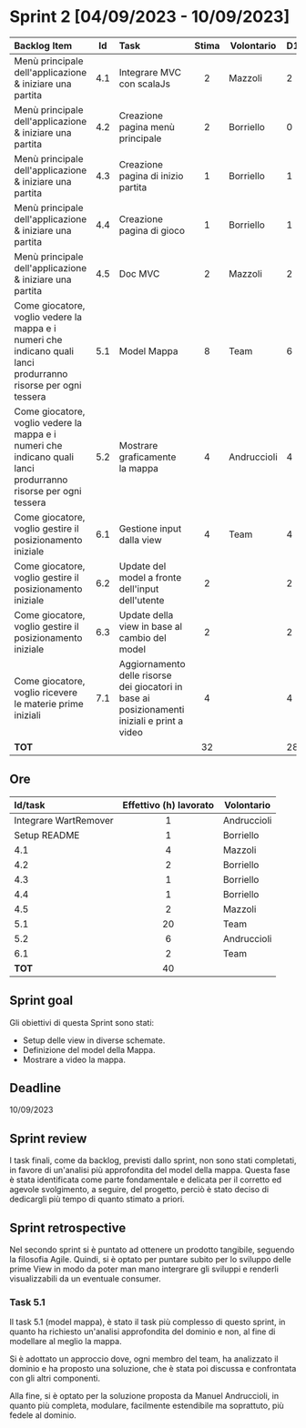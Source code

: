 # Sprint 2 [04/09/2023 - 10/09/2023]

| Backlog Item                                                                                                    | Id  | Task                                                                                         | Stima | Volontario  | D1 | D2 | D3 | D4 | D5 | D6 | D7 |
|:----------------------------------------------------------------------------------------------------------------|:---:|:---------------------------------------------------------------------------------------------|:-----:|-------------|----|----|----|----|----|----|----|
| Menù principale dell'applicazione & iniziare una partita                                                        | 4.1 | Integrare MVC con scalaJs                                                                    |   2   | Mazzoli     | 2  | 2  | 1  | 0  | 0  | 0  | 0  |
| Menù principale dell'applicazione & iniziare una partita                                                        | 4.2 | Creazione pagina menù principale                                                             |   2   | Borriello   | 0  | 0  | 0  | 0  | 0  | 0  | 0  |
| Menù principale dell'applicazione & iniziare una partita                                                        | 4.3 | Creazione pagina di inizio partita                                                           |   1   | Borriello   | 1  | 1  | 0  | 0  | 0  | 0  | 0  |
| Menù principale dell'applicazione & iniziare una partita                                                        | 4.4 | Creazione pagina di gioco                                                                    |   1   | Borriello   | 1  | 1  | 1  | 1  | 1  | 0  | 0  |
| Menù principale dell'applicazione & iniziare una partita                                                        | 4.5 | Doc MVC                                                                                      |   2   | Mazzoli     | 2  | 2  | 2  | 2  | 2  | 0  | 0  |
| Come giocatore, voglio vedere la mappa e i numeri che indicano quali lanci produrranno risorse per ogni tessera | 5.1 | Model Mappa                                                                                  |   8   | Team        | 6  | 4  | 2  | 1  | 0  | 0  | 0  |
| Come giocatore, voglio vedere la mappa e i numeri che indicano quali lanci produrranno risorse per ogni tessera | 5.2 | Mostrare graficamente la mappa                                                               |   4   | Andruccioli | 4  | 4  | 4  | 4  | 2  | 1  | 0  |
| Come giocatore, voglio gestire il posizionamento iniziale                                                       | 6.1 | Gestione input dalla view                                                                    |   4   | Team        | 4  | 4  | 4  | 4  | 4  | 4  | 3  |
| Come giocatore, voglio gestire il posizionamento iniziale                                                       | 6.2 | Update del model a fronte dell'input dell'utente                                             |   2   |             | 2  | 2  | 2  | 2  | 2  | 2  | 2  |
| Come giocatore, voglio gestire il posizionamento iniziale                                                       | 6.3 | Update della view in base al cambio del model                                                |   2   |             | 2  | 2  | 2  | 2  | 2  | 2  | 2  |
| Come giocatore, voglio ricevere le materie prime iniziali                                                       | 7.1 | Aggiornamento delle risorse dei giocatori in base ai posizionamenti iniziali e print a video |   4   |             | 4  | 4  | 4  | 4  | 4  | 4  | 4  |
| **TOT**                                                                                                         |     |                                                                                              |  32   |             | 28 | 26 | 22 | 20 | 17 | 13 | 11 |

## Ore

| Id/task               | Effettivo (h) lavorato | Volontario  |
|:----------------------|:----------------------:|-------------|
| Integrare WartRemover |           1            | Andruccioli |
| Setup README          |           1            | Borriello   |
| 4.1                   |           4            | Mazzoli     |
| 4.2                   |           2            | Borriello   |
| 4.3                   |           1            | Borriello   |
| 4.4                   |           1            | Borriello   |
| 4.5                   |           2            | Mazzoli     |
| 5.1                   |           20           | Team        |
| 5.2                   |           6            | Andruccioli |
| 6.1                   |           2            | Team        |
| **TOT**               |           40           |             |

## Sprint goal

Gli obiettivi di questa Sprint sono stati:

- Setup delle view in diverse schemate.
- Definizione del model della Mappa.
- Mostrare a video la mappa.

## Deadline

10/09/2023

## Sprint review

I task finali, come da backlog, previsti dallo sprint, non sono stati completati, in favore di un'analisi più
approfondita del model della mappa. Questa fase è stata identificata come parte fondamentale e delicata per il corretto
ed agevole svolgimento, a seguire, del progetto, perciò è stato deciso di dedicargli più tempo di quanto stimato a
priori.

## Sprint retrospective

Nel secondo sprint si è puntato ad ottenere un prodotto tangibile, seguendo la filosofia Agile.
Quindi, si è optato per puntare subito per lo sviluppo delle prime View in modo da poter man mano intergrare gli
sviluppi e renderli visualizzabili da un eventuale consumer.

### Task 5.1

Il task 5.1 (model mappa), è stato il task più complesso di questo sprint, in quanto ha richiesto un'analisi
approfondita del dominio e non, al fine di modellare al meglio la mappa.

Si è adottato un approccio dove, ogni membro del team, ha analizzato il dominio e ha proposto una soluzione, che è stata
poi discussa e confrontata con gli altri componenti.

Alla fine, si è optato per la soluzione proposta da Manuel Andruccioli, in quanto più completa, modulare, facilmente
estendibile ma soprattuto, più fedele al dominio.
